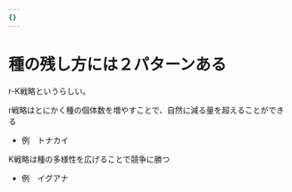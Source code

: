 ```yaml
---
{}
---
```

# 種の残し方には２パターンある

r-K戦略というらしい。

r戦略はとにかく種の個体数を増やすことで、自然に減る量を超えることができる

- 例　トナカイ

K戦略は種の多様性を広げることで競争に勝つ

- 例　イグアナ